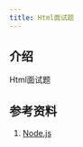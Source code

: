 ```yaml
---
title: Html面试题
---
```


## 介绍

Html面试题



## 参考资料

1. [Node.js](https://nodejs.org/dist/latest-v10.x/docs/api/)